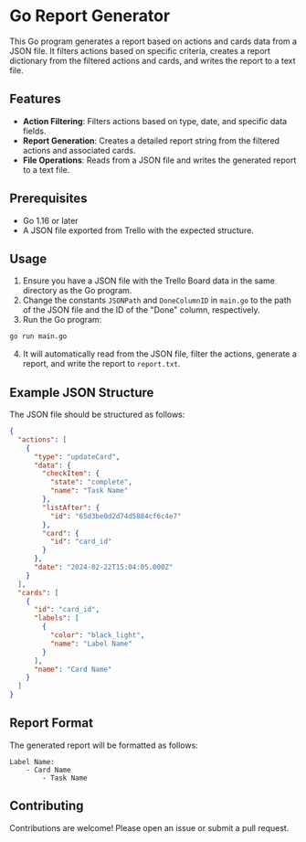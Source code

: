 # Go Report Generator

This Go program generates a report based on actions and cards data from a JSON file. It filters actions based on specific criteria, creates a report dictionary from the filtered actions and cards, and writes the report to a text file.

## Features

- **Action Filtering**: Filters actions based on type, date, and specific data fields.
- **Report Generation**: Creates a detailed report string from the filtered actions and associated cards.
- **File Operations**: Reads from a JSON file and writes the generated report to a text file.

## Prerequisites

- Go  1.16 or later
- A JSON file exported from Trello with the expected structure.

## Usage

1. Ensure you have a JSON file with the Trello Board data in the same directory as the Go program.
2. Change the constants `JSONPath` and `DoneColumnID` in `main.go` to the path of the JSON file and the ID of the "Done" column, respectively.
3. Run the Go program:
  
  ```bash
  go run main.go
  ```
  
4. It will automatically read from the JSON file, filter the actions, generate a report, and write the report to `report.txt`.

## Example JSON Structure

The JSON file should be structured as follows:

```json
{
  "actions": [
    {
      "type": "updateCard",
      "data": {
        "checkItem": {
          "state": "complete",
          "name": "Task Name"
        },
        "listAfter": {
          "id": "65d3be0d2d74d5884cf6c4e7"
        },
        "card": {
          "id": "card_id"
        }
      },
      "date": "2024-02-22T15:04:05.000Z"
    }
  ],
  "cards": [
    {
      "id": "card_id",
      "labels": [
        {
          "color": "black_light",
          "name": "Label Name"
        }
      ],
      "name": "Card Name"
    }
  ]
}
```

## Report Format

The generated report will be formatted as follows:

```
Label Name:
    - Card Name
        - Task Name
```

## Contributing

Contributions are welcome! Please open an issue or submit a pull request.
